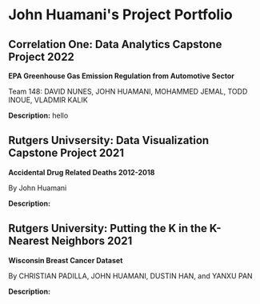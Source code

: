 # John Huamani's Project Portfolio

## Correlation One: Data Analytics Capstone Project 2022

**EPA Greenhouse Gas Emission Regulation from Automotive Sector**

Team 148: DAVID NUNES, JOHN HUAMANI, MOHAMMED JEMAL, TODD INOUE, VLADMIR KALIK

**Description:** hello

## Rutgers Univsersity: Data Visualization Capstone Project 2021

**Accidental Drug Related Deaths 2012-2018**

By John Huamani

**Description:**

## Rutgers University: Putting the K in the K-Nearest Neighbors 2021

**Wisconsin Breast Cancer Dataset**

By CHRISTIAN PADILLA, JOHN HUAMANI, DUSTIN HAN, and YANXU PAN

**Description:**
